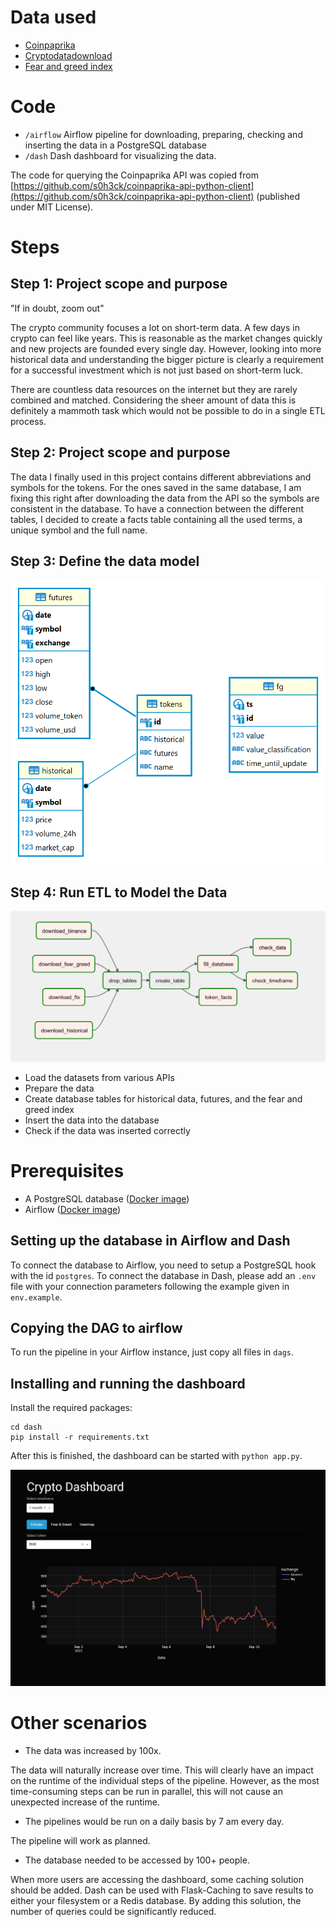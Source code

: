 # Data used

* [Coinpaprika](https://coinpaprika.com/)
* [Cryptodatadownload](https://www.cryptodatadownload.com)
* [Fear and greed index](https://api.alternative.me/fng/)

# Code

* `/airflow` Airflow pipeline for downloading, preparing, checking and inserting the data in a PostgreSQL database
* `/dash` Dash dashboard for visualizing the data.

The code for querying the Coinpaprika API was copied from [https://github.com/s0h3ck/coinpaprika-api-python-client](https://github.com/s0h3ck/coinpaprika-api-python-client) (published under MIT License).

# Steps

## Step 1: Project scope and purpose

"If in doubt, zoom out"

The crypto community focuses a lot on short-term data. A few days in crypto can feel like years. This is reasonable as the market changes quickly and new projects are founded every single day. However, looking into more historical data and understanding the bigger picture is clearly a requirement for a successful investment which is not just based on short-term luck.

There are countless data resources on the internet but they are rarely combined and matched. Considering the sheer amount of data this is definitely a mammoth task which would not be possible to do in a single ETL process.

## Step 2: Project scope and purpose

The data I finally used in this project contains different abbreviations and symbols for the tokens. For the ones saved in the same database, I am fixing this right after downloading the data from the API so the symbols are consistent in the database. To have a connection between the different tables, I decided to create a facts table containing all the used terms, a unique symbol and the full name.

## Step 3: Define the data model

![Database](assets/db.png?raw=true "ER Diagram")

## Step 4: Run ETL to Model the Data

![Pipeline](assets/pipeline.png?raw=true "Pipeline")

* Load the datasets from various APIs
* Prepare the data
* Create database tables for historical data, futures, and the fear and greed index
* Insert the data into the database
* Check if the data was inserted correctly



# Prerequisites

* A PostgreSQL database ([Docker image](https://hub.docker.com/_/postgres))
* Airflow ([Docker image](https://hub.docker.com/r/apache/airflow))

## Setting up the database in Airflow and Dash

To connect the database to Airflow, you need to setup a PostgreSQL hook with the id `postgres`. To connect the database in Dash, please add an `.env` file with your connection parameters following the example given in `env.example`.

## Copying the DAG to airflow

To run the pipeline in your Airflow instance, just copy all files in `dags`.

## Installing and running the dashboard

Install the required packages:

    cd dash
    pip install -r requirements.txt

After this is finished, the dashboard can be started with `python app.py`.

![Dashboard](assets/dashboard.png?raw=true "Dashboard")

# Other scenarios

* The data was increased by 100x.

The data will naturally increase over time. This will clearly have an impact on the runtime of the individual steps of the pipeline. However, as the most time-consuming steps can be run in parallel, this will not cause an unexpected increase of the runtime.

* The pipelines would be run on a daily basis by 7 am every day.

The pipeline will work as planned.

* The database needed to be accessed by 100+ people.

When more users are accessing the dashboard, some caching solution should be added. Dash can be used with Flask-Caching to save results to either your filesystem or a Redis database. By adding this solution, the number of queries could be significantly reduced.